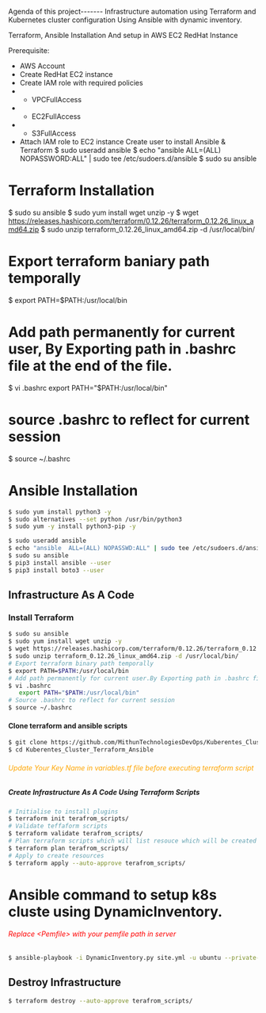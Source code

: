Agenda of this project-------
Infrastructure automation using Terraform and Kubernetes cluster configuration
Using Ansible with dynamic inventory.

Terraform, Ansible Installation And setup in AWS EC2 RedHat Instance

Prerequisite:
- AWS Account
- Create RedHat EC2 instance
- Create IAM role with required policies
-  -  VPCFullAccess
-  -  EC2FullAccess
-  -  S3FullAccess
-  Attach IAM role to EC2 instance
Create user to install Ansible & Terraform
$ sudo useradd ansible
$ echo "ansible ALL=(ALL) NOPASSWORD:ALL" | sudo tee /etc/sudoers.d/ansible
$ sudo su ansible

# Terraform Installation
$ sudo su ansible
$ sudo yum install wget unzip -y
$ wget https://releases.hashicorp.com/terraform/0.12.26/terraform_0.12.26_linux_amd64.zip
$ sudo unzip terraform_0.12.26_linux_amd64.zip -d /usr/local/bin/
# Export terraform baniary path temporally
$ export PATH=$PATH:/usr/local/bin
# Add path permanently for current user, By Exporting path in .bashrc file at the end of the file.
$ vi .bashrc
  export PATH="$PATH:/usr/local/bin"
# source .bashrc to reflect for current session
$ source ~/.bashrc

# Ansible Installation
``` sh
$ sudo yum install python3 -y
$ sudo alternatives --set python /usr/bin/python3
$ sudo yum -y install python3-pip -y

$ sudo useradd ansible
$ echo "ansible  ALL=(ALL) NOPASSWD:ALL" | sudo tee /etc/sudoers.d/ansible
$ sudo su ansible
$ pip3 install ansible --user
$ pip3 install boto3 --user
```
## Infrastructure As A Code
### Install Terraform

``` sh
$ sudo su ansible
$ sudo yum install wget unzip -y
$ wget https://releases.hashicorp.com/terraform/0.12.26/terraform_0.12.26_linux_amd64.zip
$ sudo unzip terraform_0.12.26_linux_amd64.zip -d /usr/local/bin/
# Export terraform binary path temporally
$ export PATH=$PATH:/usr/local/bin
# Add path permanently for current user.By Exporting path in .bashrc file at end of file.
$ vi .bashrc
   export PATH="$PATH:/usr/local/bin"
# Source .bashrc to reflect for current session
$ source ~/.bashrc   
```
#### Clone terraform and ansible scripts
``` sh
$ git clone https://github.com/MithunTechnologiesDevOps/Kuberentes_Cluster_Terraform_Ansible.git
$ cd Kuberentes_Cluster_Terraform_Ansible
```
###### <span style="color:orange"> Update Your Key Name in variables.tf file before executing terraform script </span>

##### Create Infrastructure As A Code Using Terraform Scripts
``` sh
# Initialise to install plugins
$ terraform init terafrom_scripts/
# Validate teffaform scripts
$ terraform validate terafrom_scripts/
# Plan terraform scripts which will list resouce which will be created
$ terraform plan terafrom_scripts/
# Apply to create resources
$ terraform apply --auto-approve terafrom_scripts/
```
# Ansible command to setup k8s cluste using DynamicInventory.

###### <span style="color:red">Replace \<Pemfile> with your pemfile path in server </span>
```sh
$ ansible-playbook -i DynamicInventory.py site.yml -u ubuntu --private-key=<PemFilePath>  --ssh-common-args "-o StrictHostKeyChecking=no"
```
##  Destroy Infrastructure  
```sh
$ terraform destroy --auto-approve terafrom_scripts/
```
